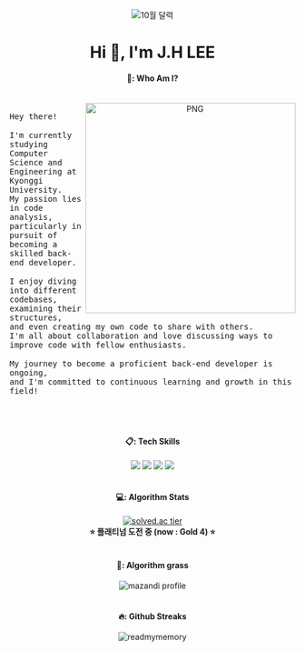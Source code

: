 <div align="center"> 

<!-- ![image](https://github.com/ReadMyMemory/ReadMyMemory/assets/122192096/88a5270b-5072-4f11-ae8e-cad6cbd0d92f) -->
<!--  ![9월 달력](https://github.com/user-attachments/assets/62ca0552-1019-4fa9-8aa4-0479d5b71478) -->
![10월 달력](https://github.com/user-attachments/assets/5a25a878-861c-4c7f-a2f8-e20c1f360bce)




<h1 align="center">Hi 👋, I'm J.H LEE</h1>

 ####  🍮: Who Am I?  
 <br>
<img align="right" alt="PNG" src="https://github.com/ReadMyMemory/ReadMyMemory/assets/122192096/7c944a2d-07f4-4d0f-af5f-68e20b2b361f" width="370"/>
  <div align = "left">
<samp><br>Hey there! </samp><br><br> <samp>I'm currently studying Computer Science and Engineering at Kyonggi University. <br> My passion lies in code analysis, particularly in pursuit of becoming a skilled back-end developer. </samp><br><br> <samp>I enjoy diving into different codebases,<br> examining their structures,<br> and even creating my own code to share with others.<br> I'm all about collaboration and love discussing ways to improve code with fellow enthusiasts. </samp><br><br> <samp>My journey to become a proficient back-end developer is ongoing,<br> and I'm committed to continuous learning and growth in this field! </samp>
  </div>
 
<br />
 <br>
 <br>
 
####  📋: Tech Skills 
<img src="https://img.shields.io/badge/JavaScript-F7DF1E?style=for-the-badge&logo=JavaScript&logoColor=white"/>
<img src="https://img.shields.io/badge/Node.js-339933?style=for-the-badge&logo=Node.js&logoColor=white">
<img src="https://img.shields.io/badge/Spring-6DB33F?style=for-the-badge&logo=spring&logoColor=white">
<img src="https://img.shields.io/badge/Aws-232F3E?style=for-the-badge&logo=amazonaws&logoColor=white">
 <br />
 <br />

 
<!-- #### :pencil2: Github Stats


![ReadMyMemory's github stats](https://github-readme-stats.vercel.app/api?username=ReadMyMemory&show_icons=true&theme=transparent&size_weight=1&count_weight=1)
![ReadMyMemory's github stats](https://github-readme-stats.vercel.app/api/top-langs?username=readmymemory&show_icons=true&locale=en&layout=compact)
  <br/>
  <br/>-->

#### 💻: Algorithm Stats
[![solved.ac tier](http://mazassumnida.wtf/api/v2/generate_badge?boj=readmymemory)](https://solved.ac/readmymemory)
<br/>
**⭐ 플래티넘 도전 중 (now : Gold 4) ⭐**
   <br/>
   <br/>

#### 🥗: Algorithm grass
![mazandi profile](http://mazandi.herokuapp.com/api?handle=readmymemory&theme=warm)
<br/>
<br/>
  
#### 🔥: Github Streaks
<p><img align="center" src="https://github-readme-streak-stats.herokuapp.com/?user=readmymemory&" alt="readmymemory" /></p>

</div>
  <br/>
